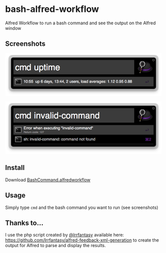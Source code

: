 bash-alfred-workflow
====================

Alfred Workflow to run a bash command and see the output on the Alfred window

## Screenshots

![Screenshot](screenshot.jpg)

![Screenshot Invalid](screenshot-invalid.jpg)

## Install

Download [BashCommand.alfredworkflow](https://github.com/JaviSoto/bash-alfred-workflow/raw/master/BashCommand.alfredworkflow)

## Usage

Simply type `cmd` and the bash command you want to run (see screenshots)

## Thanks to...
I use the php script created by [@lrrfantasy](https://github.com/lrrfantasy) available here: https://github.com/lrrfantasy/alfred-feedback-xml-generation to create the output for Alfred to parse and display the results.